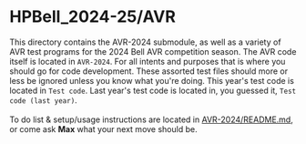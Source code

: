 # HPBell_2024-25/AVR
This directory contains the AVR-2024 submodule, as well as a variety of AVR test programs for the 2024 Bell AVR competition season. The AVR code itself is located in `AVR-2024`. For all intents and purposes that is where you should go for code development. These assorted test files should more or less be ignored unless you know what you're doing. This year's test code is located in `Test code`. Last year's test code is located in, you guessed it, `Test code (last year)`. <br/><br/>
To do list & setup/usage instructions are located in [AVR-2024/README.md](AVR-2024/README.md), or come ask **Max** what your next move should be.

